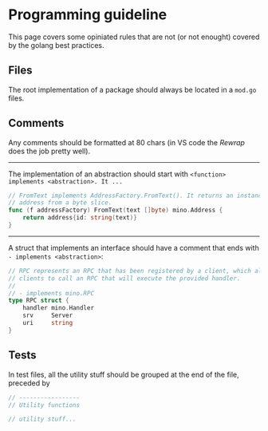 # Programming guideline

This page covers some opiniated rules that are not (or not enought) covered by
the golang best practices.

## Files

The root implementation of a package should always be located in a `mod.go`
files.

## Comments

Any comments should be formatted at 80 chars (in VS code the *Rewrap* does the
job pretty well).

---

The implementation of an abstraction should start with `<function> implements <abstraction>. It ...`

```go
// FromText implements AddressFactory.FromText(). It returns an instance of an
// address from a byte slice.
func (f addressFactory) FromText(text []byte) mino.Address {
	return address{id: string(text)}
}
```

---

A struct that implements an interface should have a comment that ends with `- implements <abstraction>`:

```go
// RPC represents an RPC that has been registered by a client, which allows
// clients to call an RPC that will execute the provided handler.
//
// - implements mino.RPC
type RPC struct {
	handler mino.Handler
	srv     Server
	uri     string
}
```

## Tests

In test files, all the utility stuff should be grouped at the end of the file,
preceded by

```go
// -----------------
// Utility functions

// utility stuff...
```